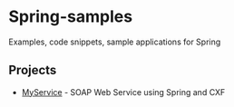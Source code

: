 # Spring-samples
Examples, code snippets, sample applications for Spring

## Projects
- [MyService](/MyService) - SOAP Web Service using Spring and CXF
